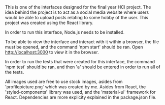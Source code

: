 This is one of the interfaces designed for the final year HCI project. The idea behind the project is to act as a social media website where users would be able to upload posts relating to some hobby of the user. This project was created using the React library. 

In order to run this interface, Node.js needs to be installed. 

To be able to view the interface and interact with it within a browser, the file must be opened, and the command 'npm start' should be ran. Open [http://localhost:3000](http://localhost:3000) to view it in the browser.

In order to run the tests that were created for this interface, the command 'npm test' should be ran, and then 'a' should be entered in order to run all of the tests. 

All images used are free to use stock images, asides from 'profilepicture.png' which was created by me. 
Asides from React, the 'styled-components' library was used, and the 'material-ui' framework for React. Dependencies are more explicity explained in the package.json file.  
